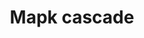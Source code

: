 ---
annotations:
- id: PW:0000007
  parent: signaling pathway
  type: Pathway Ontology
  value: mitogen activated protein kinase signaling pathway
- id: PW:0000007
  parent: signaling pathway
  type: Pathway Ontology
  value: mitogen activated protein kinase signaling pathway
authors:
- Nsalomonis
- MaintBot
- I.Reyes
- Michiel
- Ddigles
- Mkutmon
- Egonw
- Eweitz
description: The MAPK cascades are central signaling pathways that regulate a wide
  variety of stimulated cellular processes, including proliferation, differentiation,
  apoptosis and stress response. Therefore, dysregulation, or improper functioning
  of these cascades, is involved in the induction and progression of diseases such
  as cancer, diabetes, autoimmune diseases, and developmental abnormalities.
last-edited: 2021-05-11
organisms:
- Mus musculus
redirect_from:
- /index.php/Pathway:WP251
- /instance/WP251
- /instance/WP251_rr116722
revision: r116722
schema-jsonld:
- '@context': https://schema.org/
  '@id': https://wikipathways.github.io/pathways/WP251.html
  '@type': Dataset
  creator:
    '@type': Organization
    name: WikiPathways
  description: The MAPK cascades are central signaling pathways that regulate a wide
    variety of stimulated cellular processes, including proliferation, differentiation,
    apoptosis and stress response. Therefore, dysregulation, or improper functioning
    of these cascades, is involved in the induction and progression of diseases such
    as cancer, diabetes, autoimmune diseases, and developmental abnormalities.
  keywords:
  - Araf
  - Braf
  - Elk1
  - GDP
  - GTP
  - Hras
  - Jun
  - Kras
  - Map2
  - Map2k1
  - Map2k2
  - Map2k3
  - Map2k4
  - Map2k6
  - Map2k7
  - Map3k1
  - Map3k12
  - Map3k2
  - Map3k3
  - Mapk1
  - Mapk10
  - Mapk12
  - Mapk14
  - Mapk3
  - Mbp
  - Nras
  - Plcb3
  - Raf1
  - Rasa3
  - Rras
  - Sipa1
  license: CC0
  name: Mapk cascade
seo: CreativeWork
title: Mapk cascade
wpid: WP251
---